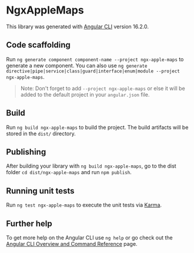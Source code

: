 # NgxAppleMaps

This library was generated with [Angular CLI](https://github.com/angular/angular-cli) version 16.2.0.

## Code scaffolding

Run `ng generate component component-name --project ngx-apple-maps` to generate a new component. You can also
use `ng generate directive|pipe|service|class|guard|interface|enum|module --project ngx-apple-maps`.
> Note: Don't forget to add `--project ngx-apple-maps` or else it will be added to the default project in
> your `angular.json` file.

## Build

Run `ng build ngx-apple-maps` to build the project. The build artifacts will be stored in the `dist/` directory.

## Publishing

After building your library with `ng build ngx-apple-maps`, go to the dist folder `cd dist/ngx-apple-maps` and
run `npm publish`.

## Running unit tests

Run `ng test ngx-apple-maps` to execute the unit tests via [Karma](https://karma-runner.github.io).

## Further help

To get more help on the Angular CLI use `ng help` or go check out
the [Angular CLI Overview and Command Reference](https://angular.io/cli) page.

